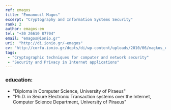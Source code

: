 ```yaml
---
ref: emagos
title: "Emmanouil Magos"
excerpt: "Cryptography and Information Systems Security"
rank: 2
author: emagos-en
tel: "+30 26610 87704"
email: "emagos@ionio.gr"
uri:  "http://di.ionio.gr/~emagos"
cv: "http://corfu.ionio.gr/depts/di/wp-content/uploads/2010/06/magkos_cv_gr_2014.pdf"
tags: 
 - "Cryptographic techniques for computer and network security"
 - "Security and Privacy in Internet applications"
---
```


### education:
  - "Diploma in Computer Science, University of Piraeus"
  - "Ph.D. in Secure Electronic Transaction systems over the Internet, Computer Science Department, University of Piraeus"
